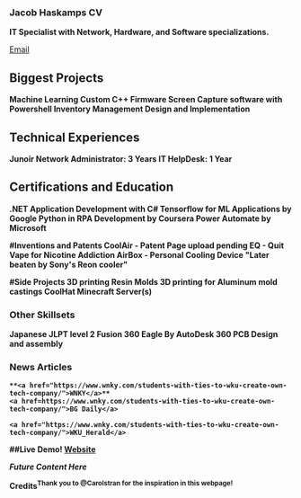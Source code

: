 ### Jacob Haskamps CV

<b> IT Specialist with Network, Hardware, and Software specializations. </b>
  
[Email](mailto:ejakehaskamp@gmail.com)
  
## Biggest Projects
  <b>Machine Learning 
  <b>Custom C++ Firmware 
  <b>Screen Capture software with Powershell
  <b>Inventory Management Design and Implementation 
  
## Technical Experiences
  <b>Junoir Network Administrator: 3 Years
  <b>IT HelpDesk: 1 Year 
  
## Certifications and Education
  <b>.NET Application Development with C#
 <b> Tensorflow for ML Applications by Google 
  <b>Python in RPA Development by Coursera
  <b>Power Automate by Microsoft
  
#Inventions and Patents
  <b>CoolAir - Patent Page upload pending
  <b>EQ - Quit Vape for Nicotine Addiction
 <b> AirBox - Personal Cooling Device "Later beaten by Sony's Reon cooler" 
 
  
#Side Projects 
 <b>3D printing Resin Molds 
 <b>3D printing for Aluminum mold castings
 <b>CoolHat
 <b>Minecraft Server(s)
  
### Other Skillsets
  <p>Japanese JLPT level 2 
  <b> Fusion 360 
  <b>Eagle By AutoDesk 360 
  <b>PCB Design and assembly 
  
  
### News Articles 
    
    **<a href="https://www.wnky.com/students-with-ties-to-wku-create-own-tech-company/">WNKY</a>**
    <a href=https://www.wnky.com/students-with-ties-to-wku-create-own-tech-company/">BG Daily</a>
                                                                                    <a href="https://www.wnky.com/students-with-ties-to-wku-create-own-tech-company/">WKU_Herald</a>
                                                                               
    
##Live Demo! 
[Website](https://workwithcarolyn.com/)


*Future Content Here*
    
Credits<sup>Thank you to @Carolstran for the inspiration in this webpage!</sup>

